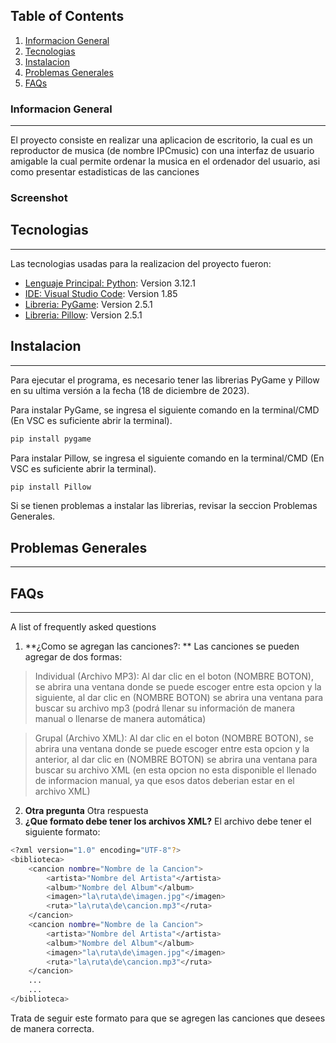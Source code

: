 ## Table of Contents
1. [Informacion General](#info-general)
2. [Tecnologias](#tecnologias)
3. [Instalacion](#instalacion)
4. [Problemas Generales](#problemas-generales)
5. [FAQs](#faqs)
### Informacion General
***
El proyecto consiste en realizar una aplicacion de escritorio, la cual es un reproductor de musica (de nombre IPCmusic) con una interfaz de usuario amigable la cual permite ordenar la musica en el ordenador del usuario, asi como presentar estadisticas de las canciones
### Screenshot

## Tecnologias
***
Las tecnologias usadas para la realizacion del proyecto fueron:
* [Lenguaje Principal: Python](https://www.python.org/): Version 3.12.1
* [IDE: Visual Studio Code](https://code.visualstudio.com/): Version 1.85
* [Libreria: PyGame](https://www.pygame.org): Version 2.5.1
* [Libreria: Pillow](https://pypi.org/project/Pillow/): Version 2.5.1
## Instalacion
***
Para ejecutar el programa, es necesario tener las librerias PyGame y Pillow en su ultima versión a la fecha (18 de diciembre de 2023).

Para instalar PyGame, se ingresa el siguiente comando en la terminal/CMD (En VSC es suficiente abrir la terminal).
```bash
pip install pygame
```

Para instalar Pillow, se ingresa el siguiente comando en la terminal/CMD (En VSC es suficiente abrir la terminal).
```bash
pip install Pillow
```
Si se tienen problemas a instalar las librerias, revisar la seccion Problemas Generales.

## Problemas Generales
***


## FAQs
***
A list of frequently asked questions
1. **¿Como se agregan las canciones?: **
Las canciones se pueden agregar de dos formas:

>Individual (Archivo MP3): Al dar clic en el boton (NOMBRE BOTON), se abrira una ventana donde se puede escoger entre esta opcion y la siguiente, al dar clic en (NOMBRE BOTON) se abrira una ventana para buscar su archivo mp3 (podrá llenar su información de manera manual o llenarse de manera automática)

>Grupal (Archivo XML): Al dar clic en el boton (NOMBRE BOTON), se abrira una ventana donde se puede escoger entre esta opcion y la anterior, al dar clic en (NOMBRE BOTON) se abrira una ventana para buscar su archivo XML (en esta opcion no esta disponible el llenado de informacion manual, ya que esos datos deberian estar en el archivo XML)

2. **Otra pregunta**
Otra respuesta
3. **¿Que formato debe tener los archivos XML?**
El archivo debe tener el siguiente formato:
```bash
<?xml version="1.0" encoding="UTF-8"?> 
<biblioteca>
    <cancion nombre="Nombre de la Cancion">
        <artista>"Nombre del Artista"</artista>
        <album>"Nombre del Album"</album>
        <imagen>"la\ruta\de\imagen.jpg"</imagen>
        <ruta>"la\ruta\de\cancion.mp3"</ruta>
    </cancion>
    <cancion nombre="Nombre de la Cancion">
        <artista>"Nombre del Artista"</artista>
        <album>"Nombre del Album"</album>
        <imagen>"la\ruta\de\imagen.jpg"</imagen>
        <ruta>"la\ruta\de\cancion.mp3"</ruta>
    </cancion>
    ...
    ...
</biblioteca>
```
Trata de seguir este formato para que se agregen las canciones que desees de manera correcta.
